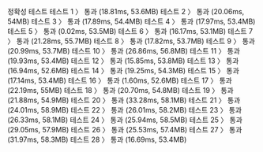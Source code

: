 정확성  테스트
테스트 1 〉	통과 (18.81ms, 53.6MB)
테스트 2 〉	통과 (20.06ms, 54MB)
테스트 3 〉	통과 (17.89ms, 54.4MB)
테스트 4 〉	통과 (17.97ms, 53.4MB)
테스트 5 〉	통과 (0.02ms, 53.5MB)
테스트 6 〉	통과 (16.17ms, 53.1MB)
테스트 7 〉	통과 (21.28ms, 55.7MB)
테스트 8 〉	통과 (17.82ms, 53.7MB)
테스트 9 〉	통과 (20.99ms, 53.7MB)
테스트 10 〉	통과 (26.86ms, 56.8MB)
테스트 11 〉	통과 (19.93ms, 53.4MB)
테스트 12 〉	통과 (15.85ms, 53.8MB)
테스트 13 〉	통과 (16.94ms, 52.6MB)
테스트 14 〉	통과 (19.25ms, 54.3MB)
테스트 15 〉	통과 (17.14ms, 53.4MB)
테스트 16 〉	통과 (1.60ms, 52.6MB)
테스트 17 〉	통과 (22.19ms, 55MB)
테스트 18 〉	통과 (20.70ms, 54.8MB)
테스트 19 〉	통과 (21.88ms, 54.9MB)
테스트 20 〉	통과 (33.28ms, 58.1MB)
테스트 21 〉	통과 (24.01ms, 58.9MB)
테스트 22 〉	통과 (26.01ms, 58.2MB)
테스트 23 〉	통과 (26.33ms, 58.1MB)
테스트 24 〉	통과 (25.94ms, 58.5MB)
테스트 25 〉	통과 (29.05ms, 57.9MB)
테스트 26 〉	통과 (25.53ms, 57.4MB)
테스트 27 〉	통과 (31.97ms, 58.3MB)
테스트 28 〉	통과 (16.69ms, 53.4MB)

